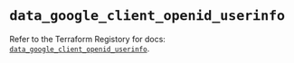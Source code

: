 # `data_google_client_openid_userinfo`

Refer to the Terraform Registory for docs: [`data_google_client_openid_userinfo`](https://registry.terraform.io/providers/hashicorp/google/4.75.1/docs/data-sources/client_openid_userinfo).
